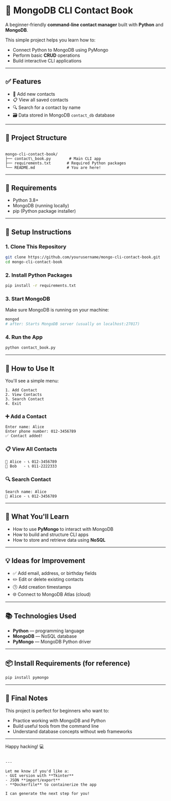 # 📇 MongoDB CLI Contact Book

A beginner-friendly **command-line contact manager** built with **Python** and **MongoDB**.

This simple project helps you learn how to:
- Connect Python to MongoDB using PyMongo
- Perform basic **CRUD** operations
- Build interactive CLI applications

---

## ✅ Features

- 📝 Add new contacts
- 📋 View all saved contacts
- 🔍 Search for a contact by name
- 🗃️ Data stored in MongoDB `contact_db` database

---

## 📁 Project Structure

```

mongo-cli-contact-book/
├── contact\_book.py        # Main CLI app
├── requirements.txt       # Required Python packages
└── README.md              # You are here!

````

---

## 🧱 Requirements

- Python 3.8+
- MongoDB (running locally)
- pip (Python package installer)

---

## 🔧 Setup Instructions

### 1. Clone This Repository

```bash
git clone https://github.com/yourusername/mongo-cli-contact-book.git
cd mongo-cli-contact-book
````

### 2. Install Python Packages

```bash
pip install -r requirements.txt
```

### 3. Start MongoDB

Make sure MongoDB is running on your machine:

```bash
mongod
# after: Starts MongoDB server (usually on localhost:27017)
```

### 4. Run the App

```bash
python contact_book.py
```

---

## 🧪 How to Use It

You'll see a simple menu:

```
1. Add Contact
2. View Contacts
3. Search Contact
4. Exit
```

### ➕ Add a Contact

```
Enter name: Alice
Enter phone number: 012-3456789
✅ Contact added!
```

### 📋 View All Contacts

```
👤 Alice - 📞 012-3456789
👤 Bob   - 📞 011-2222333
```

### 🔍 Search Contact

```
Search name: Alice
👤 Alice - 📞 012-3456789
```

---

## 🧠 What You'll Learn

* How to use **PyMongo** to interact with MongoDB
* How to build and structure CLI apps
* How to store and retrieve data using **NoSQL**

---

## 💡 Ideas for Improvement

* ✅ Add email, address, or birthday fields
* ✏️ Edit or delete existing contacts
* 🕒 Add creation timestamps
* 🌐 Connect to MongoDB Atlas (cloud)

---

## 📚 Technologies Used

* **Python** — programming language
* **MongoDB** — NoSQL database
* **PyMongo** — MongoDB Python driver

---

## 📦 Install Requirements (for reference)

```bash
pip install pymongo
```

---

## 🏁 Final Notes

This project is perfect for beginners who want to:

* Practice working with MongoDB and Python
* Build useful tools from the command line
* Understand database concepts without web frameworks

---

Happy hacking! 💻

```

---

Let me know if you'd like a:
- GUI version with **Tkinter**
- JSON **import/export**
- **Dockerfile** to containerize the app

I can generate the next step for you!
```
